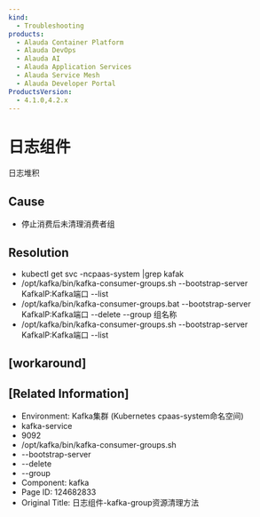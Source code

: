 ```yaml
---
kind:
  - Troubleshooting
products:
  - Alauda Container Platform
  - Alauda DevOps
  - Alauda AI
  - Alauda Application Services
  - Alauda Service Mesh
  - Alauda Developer Portal
ProductsVersion:
  - 4.1.0,4.2.x
---
```

<!-- A type of document that involves encountering a fault, diagnosing it, performing root cause analysis, and providing solutions. -->

# 日志组件

日志堆积

## Cause
- 停止消费后未清理消费者组

## Resolution
- kubectl get svc -ncpaas-system |grep kafak
- /opt/kafka/bin/kafka-consumer-groups.sh --bootstrap-server KafkaIP:Kafka端口 --list
- /opt/kafka/bin/kafka-consumer-groups.bat --bootstrap-server KafkaIP:Kafka端口 --delete --group 组名称
- /opt/kafka/bin/kafka-consumer-groups.sh --bootstrap-server KafkaIP:Kafka端口 --list

## [workaround]

## [Related Information]
- Environment: Kafka集群 (Kubernetes cpaas-system命名空间)
- kafka-service
- 9092
- /opt/kafka/bin/kafka-consumer-groups.sh
- --bootstrap-server
- --delete
- --group
- Component: kafka
- Page ID: 124682833
- Original Title: 日志组件-kafka-group资源清理方法
